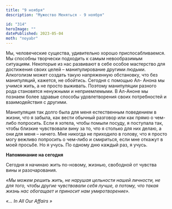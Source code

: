 ```yaml
---
title: "9 ноября"
description: "Мужество Меняться - 9 ноября"

id: "314"
heroImage: ""
datePublished: 2023-05-04
moth: "noyabr"
---
```


Мы, человеческие существа, удивительно хорошо приспосабливаемся. Мы способны
творчески подходить к самым невообразимым ситуациям. Некоторые из нас
развивают в себе особое мастерство для достижения своих целей –
манипулирование другими людьми. Алкоголизм может создать такую напряженную
обстановку, что без манипуляций, кажется, не обойтись. Сегодня с помощью Ал-
Анона мы учимся жить, а не просто выживать. Поэтому манипуляции разного рода
становятся ненужными и неприемлемыми. В Ал-Аноне мы познаем более здравые
способы удовлетворения своих потребностей и взаимодействия с другими.

Манипуляция так долго была для меня естественным поведением в жизни, что я
забыла, как вести обычный разговор или как прямо о чем-либо попросить. Если я
хотела, чтобы помыли посуду, я поступала так, чтобы близкие чувствовали вину
за то, что я столько для них делаю, а они для меня – ничего. Мне никогда не
приходило в голову, что я просто могу вежливо попросить о чем-либо и
смириться, если мне откажут в моей просьбе. Но я учусь. По одному дню каждый
раз, я учусь.

**Напоминание на сегодня**

Сегодня я начинаю жить по-новому, жизнью, свободной от чувства вины и
разочарования.

_«Мы можем решить жить, не нарушая цельности нашей личности, не для того,
чтобы другие чувствовали себя лучше, а потому, что такая жизнь нас обогащает и
приносит нам умиротворение»._

_«…_ _In_ _All_ _Our_ _Affairs_ _»_
